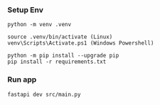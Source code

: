 ### Setup Env

```
python -m venv .venv

source .venv/bin/activate (Linux)
venv\Scripts\Activate.ps1 (Windows Powershell)

python -m pip install --upgrade pip
pip install -r requirements.txt
```

### Run app

```
fastapi dev src/main.py
```
